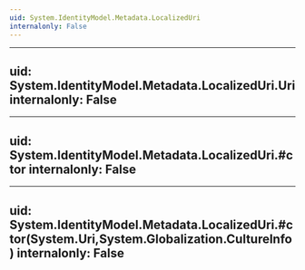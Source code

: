 ```yaml
---
uid: System.IdentityModel.Metadata.LocalizedUri
internalonly: False
---
```


---
uid: System.IdentityModel.Metadata.LocalizedUri.Uri
internalonly: False
---

---
uid: System.IdentityModel.Metadata.LocalizedUri.#ctor
internalonly: False
---

---
uid: System.IdentityModel.Metadata.LocalizedUri.#ctor(System.Uri,System.Globalization.CultureInfo)
internalonly: False
---
